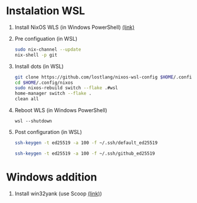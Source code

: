 # Instalation WSL

1. Install NixOS WLS (in Windows PowerShell) [(link)](https://github.com/nix-community/NixOS-WSL)
1. Pre configuation (in WSL)
    ```bash
    sudo nix-channel --update
    nix-shell -p git
    ```
1. Install dots (in WSL)
    ```bash
    git clone https://github.com/lostlang/nixos-wsl-config $HOME/.config/nixos
    cd $HOME/.config/nixos
    sudo nixos-rebuild switch --flake .#wsl
    home-manager switch --flake .
    clean all
    ```
1. Reboot WLS (in Windows PowerShell)
    ```
    wsl --shutdown
    ```
1. Post configuration (in WSL)
    ```bash
    ssh-keygen -t ed25519 -a 100 -f ~/.ssh/default_ed25519
    ```

    ```bash
    ssh-keygen -t ed25519 -a 100 -f ~/.ssh/github_ed25519
    ```

# Windows addition
1. Install win32yank (use Scoop [(link)](https://scoop.sh/#/apps?q=win32yank))
